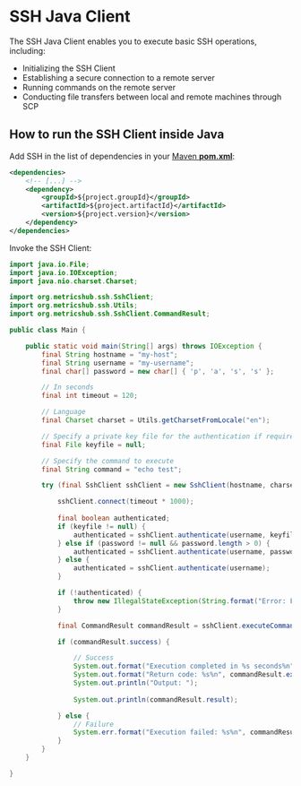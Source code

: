 # SSH Java Client

The SSH Java Client enables you to execute basic SSH operations, including:

* Initializing the SSH Client
* Establishing a secure connection to a remote server
* Running commands on the remote server
* Conducting file transfers between local and remote machines through SCP

## How to run the SSH Client inside Java

Add SSH in the list of dependencies in your [Maven **pom.xml**](https://maven.apache.org/pom.html):

```xml
<dependencies>
	<!-- [...] -->
	<dependency>
		<groupId>${project.groupId}</groupId>
		<artifactId>${project.artifactId}</artifactId>
		<version>${project.version}</version>
	</dependency>
</dependencies>
```

Invoke the SSH Client:

```java
import java.io.File;
import java.io.IOException;
import java.nio.charset.Charset;

import org.metricshub.ssh.SshClient;
import org.metricshub.ssh.Utils;
import org.metricshub.ssh.SshClient.CommandResult;

public class Main {

	public static void main(String[] args) throws IOException {
		final String hostname = "my-host";
		final String username = "my-username";
		final char[] password = new char[] { 'p', 'a', 's', 's' };

		// In seconds
		final int timeout = 120; 

		// Language
		final Charset charset = Utils.getCharsetFromLocale("en");

		// Specify a private key file for the authentication if required
		final File keyfile = null;

		// Specify the command to execute
		final String command = "echo test";

		try (final SshClient sshClient = new SshClient(hostname, charset)) {

			sshClient.connect(timeout * 1000);
			
			final boolean authenticated;
			if (keyfile != null) {
				authenticated = sshClient.authenticate(username, keyfile, password);
			} else if (password != null && password.length > 0) {
				authenticated = sshClient.authenticate(username, password);
			} else {
				authenticated = sshClient.authenticate(username);
			}

			if (!authenticated) {
				throw new IllegalStateException(String.format("Error: Failed to authenticate as %s on %s", username, hostname));
			}

			final CommandResult commandResult = sshClient.executeCommand(command, timeout * 1000);

			if (commandResult.success) {

				// Success
				System.out.format("Execution completed in %s seconds%n", commandResult.executionTime);
				System.out.format("Return code: %s%n", commandResult.exitStatus);
				System.out.println("Output: ");
				
				System.out.println(commandResult.result);

			} else {
				// Failure
				System.err.format("Execution failed: %s%n", commandResult.result);
			}
		}
	}

}
```

